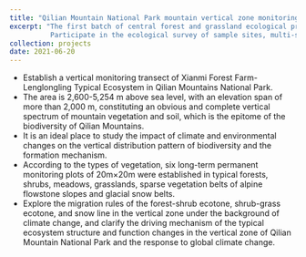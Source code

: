 ```yaml
---
title: "Qilian Mountain National Park mountain vertical zone monitoring sample plot construction project"
excerpt: "The first batch of central forest and grassland ecological protection funds will be restored in 2021 <br/>
          Participate in the ecological survey of sample sites, multi-spectral and visible light UAV photography, data processing and mapping work of the project <br/><img src='https://senyaofeng.github.io/Feng.github.io/images/qlx-a.png'>"
collection: projects
date: 2021-06-20
---
```


*  Establish a vertical monitoring transect of Xianmi Forest Farm-Lenglongling Typical Ecosystem in Qilian Mountains National Park.
*  The area is 2,600-5,254 m above sea level, with an elevation span of more than 2,000 m, constituting an obvious and complete vertical spectrum of mountain vegetation and soil, which is the epitome of the biodiversity of Qilian Mountains.
*  It is an ideal place to study the impact of climate and environmental changes on the vertical distribution pattern of biodiversity and the formation mechanism.
*  According to the types of vegetation, six long-term permanent monitoring plots of 20m×20m were established in typical forests, shrubs, meadows, grasslands, sparse vegetation belts of alpine flowstone slopes and glacial snow belts.
*  Explore the migration rules of the forest-shrub ecotone, shrub-grass ecotone, and snow line in the vertical zone under the background of climate change, and clarify the driving mechanism of the typical ecosystem structure and function changes in the vertical zone of Qilian Mountain National Park and the response to global climate change.

